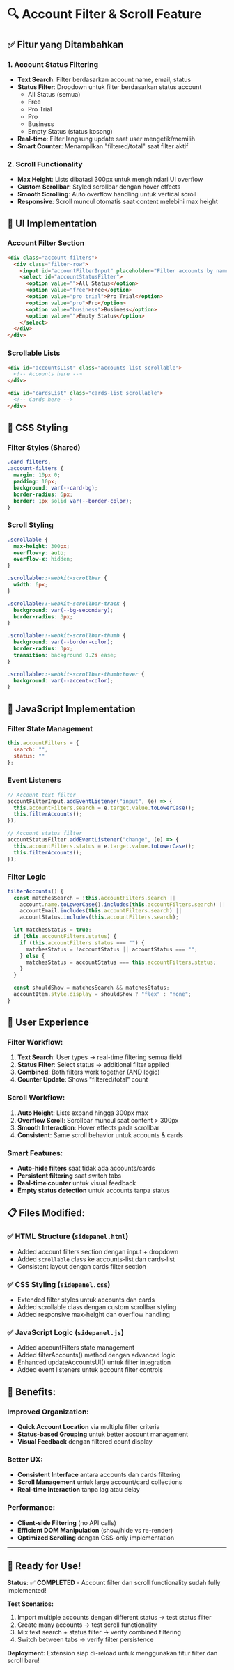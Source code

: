 # 🔍 Account Filter & Scroll Feature

## ✅ **Fitur yang Ditambahkan**

### 1. **Account Status Filtering**
- **Text Search**: Filter berdasarkan account name, email, status
- **Status Filter**: Dropdown untuk filter berdasarkan status account
  - All Status (semua)
  - Free
  - Pro Trial  
  - Pro
  - Business
  - Empty Status (status kosong)
- **Real-time**: Filter langsung update saat user mengetik/memilih
- **Smart Counter**: Menampilkan "filtered/total" saat filter aktif

### 2. **Scroll Functionality**
- **Max Height**: Lists dibatasi 300px untuk menghindari UI overflow
- **Custom Scrollbar**: Styled scrollbar dengan hover effects
- **Smooth Scrolling**: Auto overflow handling untuk vertical scroll
- **Responsive**: Scroll muncul otomatis saat content melebihi max height

## 🎯 **UI Implementation**

### **Account Filter Section**
```html
<div class="account-filters">
  <div class="filter-row">
    <input id="accountFilterInput" placeholder="Filter accounts by name, email...">
    <select id="accountStatusFilter">
      <option value="">All Status</option>
      <option value="free">Free</option>
      <option value="pro trial">Pro Trial</option>
      <option value="pro">Pro</option>
      <option value="business">Business</option>
      <option value="">Empty Status</option>
    </select>
  </div>
</div>
```

### **Scrollable Lists**
```html
<div id="accountsList" class="accounts-list scrollable">
  <!-- Accounts here -->
</div>

<div id="cardsList" class="cards-list scrollable">
  <!-- Cards here -->
</div>
```

## 🎨 **CSS Styling**

### **Filter Styles (Shared)**
```css
.card-filters,
.account-filters {
  margin: 10px 0;
  padding: 10px;
  background: var(--card-bg);
  border-radius: 6px;
  border: 1px solid var(--border-color);
}
```

### **Scroll Styling**
```css
.scrollable {
  max-height: 300px;
  overflow-y: auto;
  overflow-x: hidden;
}

.scrollable::-webkit-scrollbar {
  width: 6px;
}

.scrollable::-webkit-scrollbar-track {
  background: var(--bg-secondary);
  border-radius: 3px;
}

.scrollable::-webkit-scrollbar-thumb {
  background: var(--border-color);
  border-radius: 3px;
  transition: background 0.2s ease;
}

.scrollable::-webkit-scrollbar-thumb:hover {
  background: var(--accent-color);
}
```

## 🔧 **JavaScript Implementation**

### **Filter State Management**
```javascript
this.accountFilters = {
  search: "",
  status: ""
};
```

### **Event Listeners**
```javascript
// Account text filter
accountFilterInput.addEventListener("input", (e) => {
  this.accountFilters.search = e.target.value.toLowerCase();
  this.filterAccounts();
});

// Account status filter
accountStatusFilter.addEventListener("change", (e) => {
  this.accountFilters.status = e.target.value.toLowerCase();
  this.filterAccounts();
});
```

### **Filter Logic**
```javascript
filterAccounts() {
  const matchesSearch = !this.accountFilters.search || 
    account.name.toLowerCase().includes(this.accountFilters.search) ||
    accountEmail.includes(this.accountFilters.search) ||
    accountStatus.includes(this.accountFilters.search);

  let matchesStatus = true;
  if (this.accountFilters.status) {
    if (this.accountFilters.status === "") {
      matchesStatus = !accountStatus || accountStatus === "";
    } else {
      matchesStatus = accountStatus === this.accountFilters.status;
    }
  }

  const shouldShow = matchesSearch && matchesStatus;
  accountItem.style.display = shouldShow ? "flex" : "none";
}
```

## 🎯 **User Experience**

### **Filter Workflow:**
1. **Text Search**: User types → real-time filtering semua field
2. **Status Filter**: Select status → additional filter applied
3. **Combined**: Both filters work together (AND logic)
4. **Counter Update**: Shows "filtered/total" count

### **Scroll Workflow:**
1. **Auto Height**: Lists expand hingga 300px max
2. **Overflow Scroll**: Scrollbar muncul saat content > 300px
3. **Smooth Interaction**: Hover effects pada scrollbar
4. **Consistent**: Same scroll behavior untuk accounts & cards

### **Smart Features:**
- **Auto-hide filters** saat tidak ada accounts/cards
- **Persistent filtering** saat switch tabs
- **Real-time counter** untuk visual feedback
- **Empty status detection** untuk accounts tanpa status

## 📋 **Files Modified:**

### ✅ **HTML Structure** (`sidepanel.html`)
- Added account filters section dengan input + dropdown
- Added `scrollable` class ke accounts-list dan cards-list
- Consistent layout dengan cards filter section

### ✅ **CSS Styling** (`sidepanel.css`) 
- Extended filter styles untuk accounts dan cards
- Added scrollable class dengan custom scrollbar styling
- Added responsive max-height dan overflow handling

### ✅ **JavaScript Logic** (`sidepanel.js`)
- Added accountFilters state management
- Added filterAccounts() method dengan advanced logic
- Enhanced updateAccountsUI() untuk filter integration
- Added event listeners untuk account filter controls

## 🎯 **Benefits:**

### **Improved Organization:**
- **Quick Account Location** via multiple filter criteria
- **Status-based Grouping** untuk better account management
- **Visual Feedback** dengan filtered count display

### **Better UX:**
- **Consistent Interface** antara accounts dan cards filtering
- **Scroll Management** untuk large account/card collections
- **Real-time Interaction** tanpa lag atau delay

### **Performance:**
- **Client-side Filtering** (no API calls)
- **Efficient DOM Manipulation** (show/hide vs re-render)
- **Optimized Scrolling** dengan CSS-only implementation

---

## 🚀 **Ready for Use!**

**Status**: ✅ **COMPLETED** - Account filter dan scroll functionality sudah fully implemented!

**Test Scenarios:**
1. Import multiple accounts dengan different status → test status filter
2. Create many accounts → test scroll functionality  
3. Mix text search + status filter → verify combined filtering
4. Switch between tabs → verify filter persistence

**Deployment**: Extension siap di-reload untuk menggunakan fitur filter dan scroll baru!
